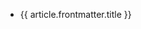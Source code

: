 <script setup>
import { data as articles } from './.vitepress/articles.data.ts'
</script>


<ul>
  <li v-for="(article, index) in articles" :key="index">
    <a v-if="article.frontmatter.title" :href="article.url">
      {{ article.frontmatter.title }}
    </a>
  </li>
</ul>
